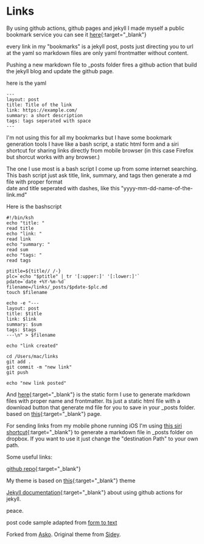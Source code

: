 # Links
By using github actions, github pages and jekyll I made myself a public bookmark service
you can see it [here](https://umtksa.github.io/links/){:target="_blank"}

every link in my "bookmarks" is a jekyll post, posts just directing you to url at the yaml so markdown files are only yaml frontmatter without content.

Pushing a new markdown file to _posts folder fires a github action that build the jekyll blog and update the github page.

here is the yaml
```
---
layout: post
title: Title of the link
link: https://example.com/
summary: a short description
tags: tags seperated with space
---

```

I'm not using this for all my bookmarks but I have some
bookmark generation tools I have like a bash script, a static html form and a siri shortcut for sharing links directly from mobile browser (in this case Firefox but shorcut works with any browser.)

The one I use most is a bash script I come up from some internet searching.
This bash script just ask title, link, summary, and tags then generate a md file with proper format  
date and title seperated with dashes, like this "yyyy-mm-dd-name-of-the-link.md"

Here is the bashscript

```
#!/bin/ksh
echo "title: "
read title
echo "link: "
read link
echo "summary: "
read sum
echo "tags: "
read tags

ptitle=${title// /-}
plc=`echo "$ptitle" | tr '[:upper:]' '[:lower:]'`
pdate=`date +%Y-%m-%d`
filename=/links/_posts/$pdate-$plc.md
touch $filename

echo -e "---
layout: post
title: $title
link: $link
summary: $sum
tags: $tags
---\n" > $filename

echo "link created"

cd /Users/mac/links
git add .
git commit -m "new link"
git push

echo "new link posted"

```

And [here](https://umtksa.github.io/links/post){:target="_blank"} is the static form I use to generate markdown files with proper name and frontmatter. Its just a static html file with a download button that generate md file for you to save in your _posts folder.
based on [this](https://www.simongriffee.com/notebook/form-to-txt/){:target="_blank"} page.

For sending links from my mobile phone running iOS I'm using [this siri shortcut](https://www.icloud.com/shortcuts/65a5ef0312ec4b0cae187dfe0f33349c){:target="_blank"} to generate a markdown file in _posts folder on dropbox. If you want to use it just change the "destination Path" to your own path.

Some useful links:

[github repo](https://github.com/umtksa/links){:target="_blank"}

My theme is based on [this](https://github.com/P0WEX/Gesko){:target="_blank"} theme

[Jekyll documentation](https://jekyllrb.com/docs/continuous-integration/github-actions/){:target="_blank"} about using github actions for jekyll.

peace.

post code sample adapted from [form to text](https://www.simongriffee.com/notebook/form-to-txt/)


Forked from [Asko](https://github.com/manuelmazzuola/asko).
Original theme from [Sidey](https://github.com/ronv/sidey).
